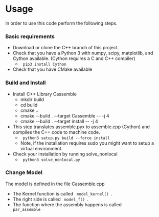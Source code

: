 # Usage 

In order to use this code perform the following steps.
### Basic requirements
- Download or clone the C++ branch of this project.
- Check that you have a Python 3 with numpy, scipy, matplotlib, and Cython available.
 (Cython requires a C and C++ compiler)
    - <code> pip3 install Cython </code>
- Check that you have CMake available

### Build and Install
- Install C++ Library Cassemble
    - mkdir build
    - cd build
    - cmake ..
    - cmake --build . --target Cassemble -- -j 4
    - cmake --build . --target install -- -j 4
- This step translates assemble.pyx to assemble.cpp (Cython) and compiles the C++ code to machine code.
    - <code> python3 setup.py build --force install</code>
    - Note, if the installation requires sudo you might want to setup a virtual environment.
- Check your installation by running solve_nonlocal
    - <code> python3 solve_nonlocal.py </code>
    
### Change Model
The model is defined in the file Cassemble.cpp
- The Kernel function is called <code>  model_kernel() </code>.
- The right side is called <code>  model_f() </code>.
- The function where the assembly happens is called <code> par_assemble </code>